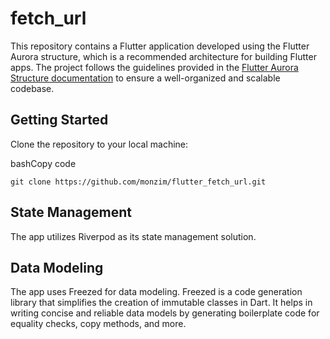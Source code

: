 # fetch_url

This repository contains a Flutter application developed using the Flutter Aurora structure, which is a recommended architecture for building Flutter apps. The project follows the guidelines provided in the [Flutter Aurora Structure documentation](https://docs.aurora.monzim.com/) to ensure a well-organized and scalable codebase.

## Getting Started

Clone the repository to your local machine:

bashCopy code

`git clone https://github.com/monzim/flutter_fetch_url.git`

## State Management

The app utilizes Riverpod as its state management solution.

## Data Modeling

The app uses Freezed for data modeling. Freezed is a code generation library that simplifies the creation of immutable classes in Dart. It helps in writing concise and reliable data models by generating boilerplate code for equality checks, copy methods, and more.
